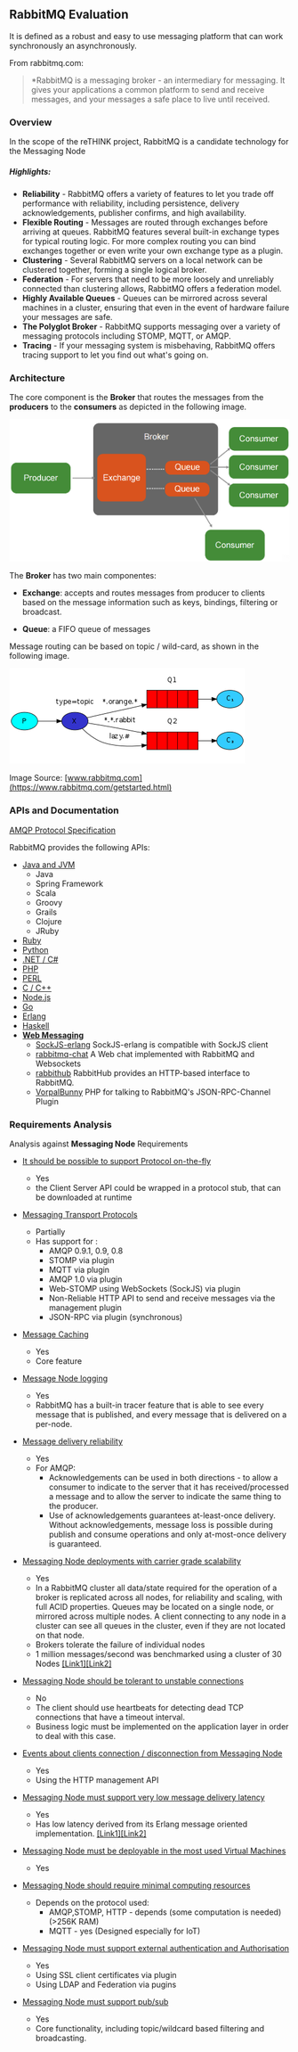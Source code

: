 ## RabbitMQ Evaluation

It is defined as a robust and easy to use messaging platform that can work synchronously an asynchronously.

From rabbitmq.com:
> *RabbitMQ is a messaging broker - an intermediary for messaging. It gives your applications a common platform to send and receive messages, and your messages a safe place to live until received.

### Overview

In the scope of the reTHINK project, RabbitMQ is a candidate technology for the Messaging Node

##### Highlights:
  * **Reliability** - RabbitMQ offers a variety of features to let you trade off performance with reliability, including persistence, delivery acknowledgements, publisher confirms, and high availability.
  * **Flexible Routing** - Messages are routed through exchanges before arriving at queues. RabbitMQ features several built-in exchange types for typical routing logic. For more complex routing you can bind exchanges together or even write your own exchange type as a plugin.
  * **Clustering** - Several RabbitMQ servers on a local network can be clustered together, forming a single logical broker.
  * **Federation** - For servers that need to be more loosely and unreliably connected than clustering allows, RabbitMQ offers a federation model.
  * **Highly Available Queues** - Queues can be mirrored across several machines in a cluster, ensuring that even in the event of hardware failure your messages are safe.
  * **The Polyglot Broker** - RabbitMQ supports messaging over a variety of messaging protocols including STOMP, MQTT, or AMQP.
  * **Tracing** - If your messaging system is misbehaving, RabbitMQ offers tracing support to let you find out what's going on.

### Architecture

The core component is the **Broker** that routes the messages from the **producers** to the **consumers** as depicted in the following image.



![Figure @sota-messaging-rabbitmq-arch2: RabbitMQ Architecture2](rabbitmq_arch2.png)



The **Broker** has two main componentes:
* **Exchange**: accepts and routes messages from producer to clients based on the message information such as keys, bindings, filtering or broadcast.

* **Queue**: a FIFO queue of messages

Message routing can be based on topic / wild-card,  as shown in the following image.

![Figure @sota-messaging-rabbitmq-arch: RabbitMQ Architecture](rabbitmq_arch.png)

Image Source: [www.rabbitmq.com](https://www.rabbitmq.com/getstarted.html)

### APIs and Documentation

[AMQP Protocol Specification](https://www.rabbitmq.com/protocol.html)

RabbitMQ provides the following APIs:
* [Java and JVM](https://www.rabbitmq.com/devtools.html#java-dev)
  * Java
  * Spring Framework
  * Scala
  * Groovy
  * Grails
  * Clojure
  * JRuby
* [Ruby](https://www.rabbitmq.com/devtools.html#ruby-dev)
* [Python](https://www.rabbitmq.com/devtools.html#python-dev)
* [.NET / C#](https://www.rabbitmq.com/devtools.html#dotnet-dev)
* [PHP](https://www.rabbitmq.com/devtools.html#php-dev)
* [PERL](https://www.rabbitmq.com/devtools.html#perl-dev)
* [C / C++](https://www.rabbitmq.com/devtools.html#c-dev)
* [Node.js](https://www.rabbitmq.com/devtools.html#node-dev)
* [Go](https://www.rabbitmq.com/devtools.html#go-dev)
* [Erlang](https://www.rabbitmq.com/devtools.html#erlang-dev)
* [Haskell](https://www.rabbitmq.com/devtools.html#haskell-dev)
* **[Web Messaging](https://www.rabbitmq.com/devtools.html#web-messaging)**
  * [SockJS-erlang](https://github.com/sockjs/sockjs-erlang) SockJS-erlang is compatible with SockJS client
  * [rabbitmq-chat](https://github.com/videlalvaro/rabbitmq-chat) A Web chat implemented with RabbitMQ and Websockets
  * [rabbithub](https://github.com/tonyg/rabbithub) RabbitHub provides an HTTP-based interface to RabbitMQ.
  * [VorpalBunny](https://github.com/myYearbook/VorpalBunny) PHP for talking to RabbitMQ's JSON-RPC-Channel Plugin

### Requirements Analysis

Analysis against **Messaging Node** Requirements

* [It should be possible to support Protocol on-the-fly](https://github.com/reTHINK-project/core-framework/issues/21)
  * Yes
  * the Client Server API could be wrapped in a protocol stub, that can be downloaded at runtime

* [Messaging Transport Protocols](https://github.com/reTHINK-project/core-framework/issues/20)
  * Partially
  * Has support for :
    * AMQP 0.9.1, 0.9, 0.8
    * STOMP via plugin
    * MQTT via plugin
    * AMQP 1.0 via plugin
    * Web-STOMP using WebSockets (SockJS) via plugin
    * Non-Reliable HTTP API to send and receive messages via the management plugin
    * JSON-RPC via plugin (synchronous)

* [Message Caching](https://github.com/reTHINK-project/core-framework/issues/19)
  * Yes
  * Core feature

* [Message Node logging](https://github.com/reTHINK-project/core-framework/issues/18)
  * Yes
  * RabbitMQ has a built-in tracer feature that is able to see every message that is published, and every message that is delivered on a per-node.

* [Message delivery reliability](https://github.com/reTHINK-project/core-framework/issues/17)
  * Yes
  * For AMQP:
    * Acknowledgements can be used in both directions - to allow a consumer to indicate to the server that it has received/processed a message and to allow the server to indicate the same thing to the producer.
    * Use of acknowledgements guarantees at-least-once delivery. Without acknowledgements, message loss is possible during publish and consume operations and only at-most-once delivery is guaranteed.

* [Messaging Node deployments with carrier grade scalability](https://github.com/reTHINK-project/core-framework/issues/16)
  * Yes
  * In a RabbitMQ cluster all data/state required for the operation of a broker is replicated across all nodes, for reliability and scaling, with full ACID properties. Queues may be located on a single node, or mirrored across multiple nodes. A client connecting to any node in a cluster can see all queues in the cluster, even if they are not located on that node.
  * Brokers tolerate the failure of individual nodes
  * 1 million messages/second was benchmarked using a cluster of 30 Nodes [[Link1]](http://blog.pivotal.io/pivotal/products/rabbitmq-hits-one-million-messages-per-second-on-google-compute-engine)[[Link2]](http://googlecloudplatform.blogspot.pt/2014/06/rabbitmq-on-google-compute-engine.html)

* [Messaging Node should be tolerant to unstable connections](https://github.com/reTHINK-project/core-framework/issues/15)
  * No
  * The client should use heartbeats for detecting dead TCP connections that have a timeout interval.
  * Business logic must be implemented on the application layer in order to deal with this case.

* [Events about clients connection / disconnection from Messaging Node](https://github.com/reTHINK-project/core-framework/issues/14)
  * Yes
  * Using the HTTP management API

* [Messaging Node must support very low message delivery latency](https://github.com/reTHINK-project/core-framework/issues/13)
  * Yes
  * Has low latency derived from its Erlang message oriented implementation. [[Link1]](http://www.rabbitmq.com/blog/2012/04/17/rabbitmq-performance-measurements-part-1/)[[Link2]](http://www.rabbitmq.com/blog/2012/04/25/rabbitmq-performance-measurements-part-2/)

* [Messaging Node must be deployable in the most used Virtual Machines](https://github.com/reTHINK-project/core-framework/issues/12)
  * Yes

* [Messaging Node should require minimal computing resources](https://github.com/reTHINK-project/core-framework/issues/11)
  * Depends on the protocol used:
    * AMQP,STOMP, HTTP - depends (some computation is needed) (>256K RAM)
    * MQTT - yes (Designed especially for IoT)

* [Messaging Node must support external authentication and Authorisation](https://github.com/reTHINK-project/core-framework/issues/10)
  * Yes
  * Using SSL client certificates via plugin
  * Using LDAP and Federation via pugins

* [Messaging Node must support pub/sub](https://github.com/reTHINK-project/core-framework/issues/9)
  * Yes
  * Core functionality, including topic/wildcard based filtering and broadcasting.
